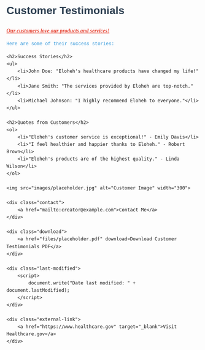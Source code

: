<!DOCTYPE html>
<html lang="en">
<head>
    <meta charset="UTF-8">
    <meta name="viewport" content="width=device-width, initial-scale=1.0">
    <title>Customer Testimonials - Eloheh</title>
    <style>
        body {
            font-family: Arial, sans-serif;
            line-height: 1.6;
        }
        h1, h2 {
            color: #2c3e50;
        }
        .bold {
            font-weight: bold;
        }
        .underline {
            text-decoration: underline;
        }
        .italic {
            font-style: italic;
        }
        .color1 {
            color: #e74c3c;
        }
        .color2 {
            color: #3498db;
        }
        .font1 {
            font-family: 'Times New Roman', Times, serif;
        }
        .font2 {
            font-family: 'Courier New', Courier, monospace;
        }
        .small {
            font-size: 12px;
        }
        .large {
                   .contact {
            margin-top: 20px;
        }
        .download {
            margin-top: 20px;
        }
        .last-modified {
            margin-top: 20px;
            font-size: 14px;
            color: #7f8c8d;
        }
    </style>
</head>
<body>
    <h1>Customer Testimonials</h1>
    <p class="bold underline italic color1 font1 large">Our customers love our products and services!</p>
    <p class="color2 font2 small">Here are some of their success stories:</p>

    <h2>Success Stories</h2>
    <ul>
        <li>John Doe: "Eloheh's healthcare products have changed my life!"</li>
        <li>Jane Smith: "The services provided by Eloheh are top-notch."</li>
        <li>Michael Johnson: "I highly recommend Eloheh to everyone."</li>
    </ul>

    <h2>Quotes from Customers</h2>
    <ol>
        <li>"Eloheh's customer service is exceptional!" - Emily Davis</li>
        <li>"I feel healthier and happier thanks to Eloheh." - Robert Brown</li>
        <li>"Eloheh's products are of the highest quality." - Linda Wilson</li>
    </ol>

    <img src="images/placeholder.jpg" alt="Customer Image" width="300">

    <div class="contact">
        <a href="mailto:creator@example.com">Contact Me</a>
    </div>

    <div class="download">
        <a href="files/placeholder.pdf" download>Download Customer Testimonials PDF</a>
    </div>

    <div class="last-modified">
        <script>
            document.write("Date last modified: " + document.lastModified);
        </script>
    </div>

    <div class="external-link">
        <a href="https://www.healthcare.gov" target="_blank">Visit Healthcare.gov</a>
    </div>
</body>
</html>
